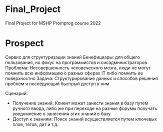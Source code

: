 # Final_Project

Final Project for MSHP Promprog course 2022


# Prospect

Сервис для структуризации знаний
Бенефициары: для общего пользования, но фокус на программистов и сисадминистраторов
Проблема: Несовершенность человеческого мозга, люди не могут помнить всю информацию о разных сферах IT либо помнить ее поверхностно
Задача: Структурирование данных и способов решения проблем и последующий быстрый доступ к ним


Сценарий:
 - Получение знаний: Клиент может занести знания в базу путем ручного ввода, либо же при переходе
   на разные форумы получать уведомление о занесения этих знаний в базу
 - Доступ к знаниям: Поиск знаний осуществляется путем ключевых слов, тегов, дат и т.д.
